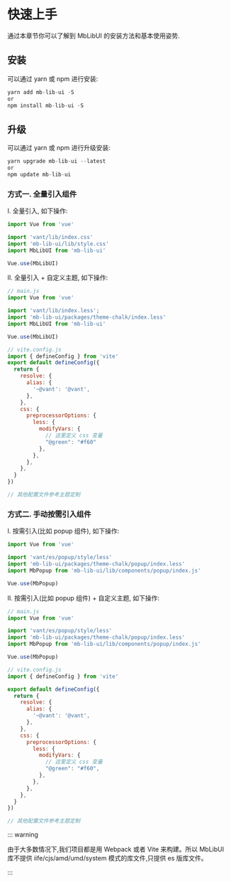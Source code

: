 # 快速上手

通过本章节你可以了解到 MbLibUI 的安装方法和基本使用姿势.

## 安装

可以通过 yarn 或 npm 进行安装:

```js
yarn add mb-lib-ui -S
or
npm install mb-lib-ui -S
```

## 升级

可以通过 yarn 或 npm 进行升级安装:

```js
yarn upgrade mb-lib-ui --latest
or
npm update mb-lib-ui
```

### 方式一. 全量引入组件

I. 全量引入, 如下操作:

```js
import Vue from 'vue'

import 'vant/lib/index.css'
import 'mb-lib-ui/lib/style.css'
import MbLibUI from 'mb-lib-ui'

Vue.use(MbLibUI)
```

II. 全量引入 + 自定义主题, 如下操作:

```js
// main.js
import Vue from 'vue'

import 'vant/lib/index.less';
import 'mb-lib-ui/packages/theme-chalk/index.less'
import MbLibUI from 'mb-lib-ui'

Vue.use(MbLibUI)

// vite.config.js
import { defineConfig } from 'vite'
export default defineConfig({
  return {
    resolve: {
      alias: {
        '~@vant': '@vant',
      },
    },
    css: {
      preprocessorOptions: {
        less: {
          modifyVars: {
            // 这里定义 css 变量
            "@green": "#f60"
          },
        },
      },
    },
  }
})

// 其他配置文件参考主题定制
```

### 方式二. 手动按需引入组件

I. 按需引入(比如 popup 组件), 如下操作:

```js
import Vue from 'vue'

import 'vant/es/popup/style/less'
import 'mb-lib-ui/packages/theme-chalk/popup/index.less'
import MbPopup from 'mb-lib-ui/lib/components/popup/index.js'

Vue.use(MbPopup)
```

II. 按需引入(比如 popup 组件) + 自定义主题, 如下操作:

```js
// main.js
import Vue from 'vue'

import 'vant/es/popup/style/less'
import 'mb-lib-ui/packages/theme-chalk/popup/index.less'
import MbPopup from 'mb-lib-ui/lib/components/popup/index.js'

Vue.use(MbPopup)

// vite.config.js
import { defineConfig } from 'vite'

export default defineConfig({
  return {
    resolve: {
      alias: {
        '~@vant': '@vant',
      },
    },
    css: {
      preprocessorOptions: {
        less: {
          modifyVars: {
            // 这里定义 css 变量
            "@green": "#f60",
          },
        },
      },
    },
  }
})

// 其他配置文件参考主题定制
```

::: warning

由于大多数情况下,我们项目都是用 Webpack 或者 Vite 来构建。所以 MbLibUI 库不提供 iife/cjs/amd/umd/system 模式的库文件,只提供 es 版库文件。

:::
